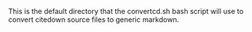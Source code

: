 This is the default directory that the convertcd.sh bash script will use to convert citedown source files to generic markdown.
